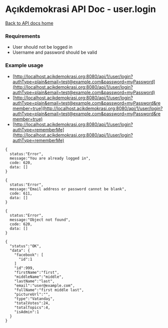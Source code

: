 # Açıkdemokrasi API Doc - user.login

[Back to API docs home](Home)

### Requirements
- User should not be logged in
- Username and password should be valid

### Example usage

- [http://localhost.acikdemokrasi.org:8080/api/1/user/login?authType=plain&email=test@example.com&password=myPassword](http://localhost.acikdemokrasi.org:8080/api/1/user/login?authType=plain&email=test@example.com&password=myPassword)
- [http://localhost.acikdemokrasi.org:8080/api/1/user/login?authType=plain&email=test@example.com&password=myPassword&remember=true](http://localhost.acikdemokrasi.org:8080/api/1/user/login?authType=plain&email=test@example.com&password=myPassword&remember=true)
- [http://localhost.acikdemokrasi.org:8080/api/1/user/login?authType=rememberMe](http://localhost.acikdemokrasi.org:8080/api/1/user/login?authType=rememberMe)

```
{
  status:"Error",
  message:"You are already logged in",
  code: 620,
  data: []
}
```
```
{
  status:"Error",
  message:"Email address or password cannot be blank",
  code: 611,
  data: []
}
```
```
{
  status:"Error",
  message:"Object not found",
  code: 620,
  data: []
}
```
```
{
  "status":"OK",
  "data": {
    "facebook": [
      "id":1
    ]
    "id":999,
    "firstName":"first",
    "middleName":"middle",
    "lastName":"last",
    "email":"user@example.com",
    "fullName":"first middle last",
    "pictureUrl":"",
    "type":"Vatandaş",
    "totalVotes":24,
    "totalTopics":4,
    "isAdmin":1
  }
}
```
